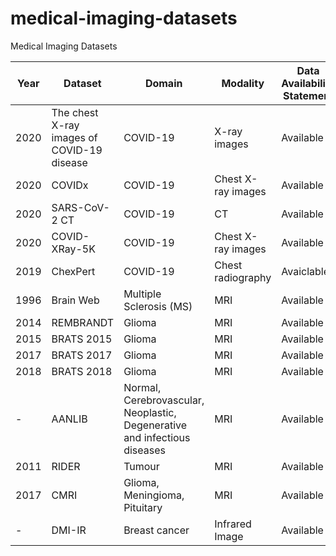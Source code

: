 # medical-imaging-datasets
Medical Imaging Datasets


| Year | Dataset | Domain | Modality | Data Availability Statement | Link |
|------|------|------|---|---|---|
| 2020 | The chest X-ray images of COVID-19 disease | COVID-19 | X-ray images | Available  | [Link](https://data.mendeley.com/datasets/2fxz4px6d8/4) |
| 2020 | COVIDx | COVID-19 | Chest X-ray images | Available | [Link](https://github.com/lindawangg/COVID-Net) |
| 2020 | SARS-CoV-2 CT | COVID-19 | CT | Available |[Link](https://www.kaggle.com/datasets/plameneduardo/sarscov2-ctscan-dataset) |
| 2020 | COVID-XRay-5K | COVID-19 | Chest X-ray images | Available | [Link](https://www.dropbox.com/s/9w8nmj791c9ogsx/data_upload_v3.zip?dl=0)|
| 2019 | ChexPert | COVID-19 | Chest radiography | Avaiclable | [Link](https://stanfordmlgroup.github.io/competitions/chexpert/)
| 1996 | Brain Web | Multiple Sclerosis (MS) | MRI | Available | [Link](https://brainweb.bic.mni.mcgill.ca/brainweb/)  |
| 2014 | REMBRANDT | Glioma | MRI | Available | [Link](https://wiki.cancerimagingarchive.net/display/Public/REMBRANDT) |
| 2015 | BRATS 2015 | Glioma | MRI | Available | [Link](https://www.smir.ch/BRATS/start2015) |
| 2017 | BRATS 2017 | Glioma | MRI | Available | [Link](https://www.med.upenn.edu/sbia/brats2017/data.html) |
| 2018 | BRATS 2018 | Glioma | MRI | Available | [Link](https://www.med.upenn.edu/sbia/brats2018.html) |
| - | AANLIB | Normal, Cerebrovascular, Neoplastic, Degenerative and infectious diseases | MRI | Available | [Link](https://www.med.harvard.edu/AANLIB/) |
| 2011 | RIDER | Tumour | MRI | Available | [Link](https://wiki.cancerimagingarchive.net/display/Public/RIDER+NEURO+MRI) |
| 2017 | CMRI | Glioma, Meningioma, Pituitary | MRI | Available | [Link](https://figshare.com/articles/dataset/brain_tumor_dataset/1512427) |
| - | DMI-IR | Breast cancer |  Infrared Image | Available | [Link](http://visual.ic.uff.br/dmi/)|

